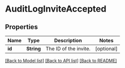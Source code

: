 # AuditLogInviteAccepted

## Properties
Name | Type | Description | Notes
------------ | ------------- | ------------- | -------------
**id** | **String** | The ID of the invite. | [optional] 

[[Back to Model list]](../README.md#documentation-for-models) [[Back to API list]](../README.md#documentation-for-api-endpoints) [[Back to README]](../README.md)



